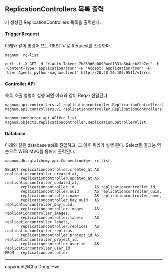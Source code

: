 ReplicationControllers 목록 출력 
-------------

기 생성된 ReplicationControllers 목록을 출력한다. 

####  **Trigger Request**
아래와 같이 명령어 또는 RESTful로 Request를 전송한다.
```
magnum  rc-list
```
```
curl -i -X GET -H 'X-Auth-Token: 7b859d6a00904cd1831a6b4ecb22e7ec' -H 'Content-Type: application/json' -H 'Accept: application/json' -H 'User-Agent: python-magnumclient' http://20.20.20.100:9511/v1/rcs
```
#### **Controller API**
목록 호출 명령이 실행 되면 아래와 같이 Req가 전달된다.  
```
magnum.api.controllers.v1.replicationcontroller.ReplicationControllersController#get_all
magnum.api.controllers.v1.replicationcontroller.ReplicationControllersController#_get_rcs_collection

magnum.conductor.api.API#rc_list
magnum.objects.replicationcontroller.ReplicationController#list
```
#### <i class="icon-pencil"></i> **Database**  
아래와 같은 database api로 진입하고, 그 이후 쿼리가 실행 된다. Select된 결과는 역순으로 WEB MVC를 통해서 출력된다. 
```
magnum.db.sqlalchemy.api.Connection#get_rc_list
```
```
SELECT replicationcontroller.created_at AS replicationcontroller_created_at, 
       replicationcontroller.updated_at AS replicationcontroller_updated_at, 
       replicationcontroller.id         AS replicationcontroller_id, 
       replicationcontroller.uuid       AS replicationcontroller_uuid, 
       replicationcontroller.name       AS replicationcontroller_name, 
       replicationcontroller.bay_uuid   AS replicationcontroller_bay_uuid, 
       replicationcontroller.images     AS replicationcontroller_images, 
       replicationcontroller.labels     AS replicationcontroller_labels, 
       replicationcontroller.replicas   AS replicationcontroller_replicas, 
       replicationcontroller.project_id AS replicationcontroller_project_id, 
       replicationcontroller.user_id    AS replicationcontroller_user_id 
FROM   replicationcontroller 
```

-------------
copyright@Cha Dong-Hwi
